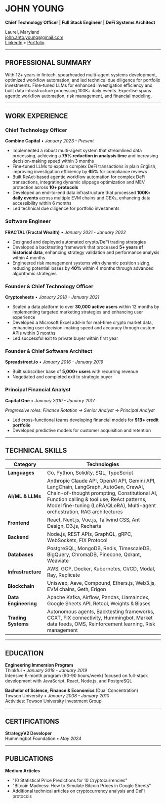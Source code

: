 # JOHN YOUNG

**Chief Technology Officer | Full Stack Engineer | DeFi Systems Architect**

Laurel, Maryland  
[john.anto.young@gmail.com](mailto:john.anto.young@gmail.com)  
[LinkedIn](https://linkedin.com/in/jyoung1985) • [Portfolio](https://jyoung.dev)

---

## PROFESSIONAL SUMMARY

With 12+ years in fintech, spearheaded multi-agent systems development, optimized workflow automation, and led technical due diligence for portfolio investments. Fine-tuned LLMs for enhanced investigation efficiency and built data infrastructure processing 100K+ daily events. Expertise spans agentic workflow automation, risk management, and financial modeling.

---

## WORK EXPERIENCE

### Chief Technology Officer
**Combine Capital** • *January 2023 - Present*

- Implemented a robust multi-agent system that streamlined data processing, achieving a **75% reduction in analysis time** and increasing decision-making speed within 3 months
- Fine-tuned LLMs to explain complex DeFi transactions in plain English, improving investigation efficiency by **65%** for compliance reviews
- Built ReAct-based agentic workflow automation for complex DeFi transactions, integrating dynamic slippage optimization and MEV protection across **10+ protocols**
- Developed an end-to-end data infrastructure that processed **100K+ daily events** across multiple EVM chains and CEXs, enhancing data accessibility within 6 months
- Led technical due diligence for portfolio investments

### Software Engineer
**FRACTAL (Fractal Wealth)** • *January 2021 - January 2022*

- Designed and deployed automated crypto/DeFi trading strategies
- Developed a backtesting framework that processed **5+ years of historical data**, enhancing strategy validation and performance analysis within 4 months
- Engineered risk management systems with dynamic position sizing, reducing potential losses by **40%** within 4 months through advanced algorithmic strategies

### Founder & Chief Technology Officer
**Cryptosheets** • *January 2018 - January 2021*

- Scaled a data platform to over **30,000 active users** within 12 months by implementing targeted marketing strategies and enhancing user experience
- Developed a Microsoft Excel add-in for real-time crypto market data, enhancing user decision-making speed and accuracy through custom APIs within 3 months
- Led successful exit to private buyer within first year

### Founder & Chief Software Architect
**Spreadstreet.io** • *January 2016 - January 2019*

- Built subscriber base of **5,000+ users** with recurring revenue
- Negotiated and completed exit to strategic buyer

### Principal Financial Analyst
**Capital One** • *January 2010 - January 2017*

*Progressive roles: Finance Rotation → Senior Analyst → Principal Analyst*

- Led cross-functional teams developing financial models for **$1B+ credit portfolio**
- Developed predictive models for customer acquisition and retention

---

## TECHNICAL SKILLS

| Category             | Technologies                                                                                                                                                                                                                                                  |
| -------------------- | ------------------------------------------------------------------------------------------------------------------------------------------------------------------------------------------------------------------------------------------------------------- |
| **Languages**        | Go, Python, Solidity, SQL, TypeScript                                                                                                                                                                                                                         |
| **AI/ML & LLMs**     | Anthropic Claude API, OpenAI API, Gemini API, LangChain, LangGraph, AutoGen, CrewAI, Chain-of-thought prompting, Constitutional AI, Function calling & tool use, ReAct patterns, Model fine-tuning (LoRA/QLoRA), Multi-agent orchestration, RAG architectures |
| **Frontend**         | React, Next.js, Vue.js, Tailwind CSS, Ant Design, D3.js, Recharts                                                                                                                                                                                             |
| **Backend**          | Node.js, REST APIs, GraphQL, gRPC, WebSockets, FIX Protocol                                                                                                                                                                                                   |
| **Databases**        | PostgreSQL, MongoDB, Redis, TimescaleDB, BigQuery, ChromaDB, Pinecone, Qdrant, Weaviate                                                                                                                                                                       |
| **Infrastructure**   | AWS, GCP, Docker, Kubernetes, CI/CD, Modal, Ray, Replicate                                                                                                                                                                                                    |
| **Blockchain**       | Uniswap, Aave, Compound, Ethers.js, Web3.js, EVM chains, Geth, Erigon                                                                                                                                                                                         |
| **Data Engineering** | Apache Kafka, Airflow, Pandas, LlamaIndex, Google Sheets API, Retool, Weights & Biases                                                                                                                                                                        |
| **Trading Systems**  | Autonomous agents, Backtesting frameworks, CCXT, FIX connectivity, Hummingbot, Market data feeds, OMS, Reinforcement learning, Risk management                                                                                                                |

---

## EDUCATION

**Engineering Immersion Program**  
Thinkful • *January 2018 - January 2019*  
Intensive 6-month program (60-90 hours/week) focused on full-stack development with JavaScript, React, Node.js, and PostgreSQL

**Bachelor of Science, Finance & Economics** (Dual Concentration)  
Towson University • *January 2008 - January 2010*  
Activities: Towson University Investment Group

---

## CERTIFICATIONS

**StrategyV2 Developer**  
Hummingbot Foundation • *May 2024*

---

## PUBLICATIONS

**Medium Articles**

- "10 Statistical Price Predictions for 10 Cryptocurrencies"
- "Bitcoin Madness: How to Simulate Bitcoin Prices in Google Sheets"
- Additional technical articles on cryptocurrency analysis and DeFi protocols